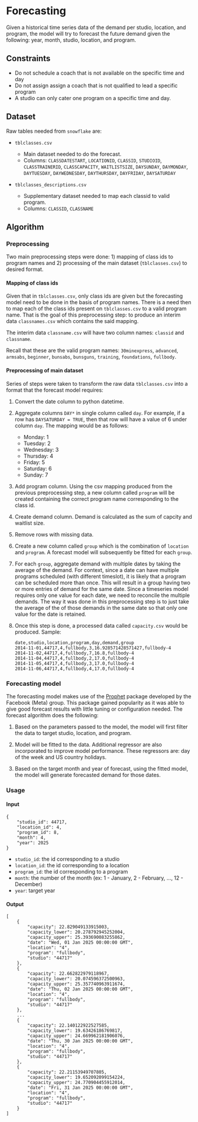 # Forecasting

Given a historical time series data of the demand per studio, location, and program, the model will try to forecast the future demand given the following: year, month, studio, location, and program.

## Constraints

- Do not schedule a coach that is not available on the specific time and day
- Do not assign assign a coach that is not qualified to lead a specific program
- A studio can only cater one program on a specific time and day.

## Dataset

Raw tables needed from `snowflake` are:

- `tblclasses.csv`

  - Main dataset needed to do the forecast.
  - Columns: `CLASSDATESTART`, `LOCATIONID`, `CLASSID`, `STUDIOID`, `CLASSTRAINERID`, `CLASSCAPACITY`, `WAITLISTSIZE`, `DAYSUNDAY`, `DAYMONDAY`, `DAYTUESDAY`, `DAYWEDNESDAY`, `DAYTHURSDAY`, `DAYFRIDAY`, `DAYSATURDAY`

- `tblclasses_descriptions.csv`

  - Supplementary dataset needed to map each classid to valid program.
  - Columns: `CLASSID`, `CLASSNAME`

## Algorithm

### Preprocessing

Two main preprocessing steps were done: 1) mapping of class ids to program names and 2) processing of the main dataset (`tblclasses.csv`) to desired format.

#### Mapping of class ids

Given that in `tblclasses.csv`, only class ids are given but the forecasting model need to be done in the basis of program names. There is a need then to map each of the class ids present on `tblclasses.csv` to a valid program name. That is the goal of this preprocessing step: to produce an interim data `classnames.csv` which contains the said mapping.

The interim data `classname.csv` will have two column names: `classid` and `classname`.

Recall that these are the valid program names: `30minexpress`, `advanced`, `armsabs`, `beginner`, `bunsabs`, `bunsguns`, `training`, `foundations`, `fullbody`.

#### Preprocessing of main dataset

Series of steps were taken to transform the raw data `tblclasses.csv` into a format that the forecast model requires:

1. Convert the date column to python datetime.

2. Aggregate columns `DAY*` in single column called `day`. For example, if a row has `DAYSATURDAY = TRUE`, then that row will have a value of 6 under column `day`. The mapping would be as follows:

   - Monday: 1
   - Tuesday: 2
   - Wednesday: 3
   - Thursday: 4
   - Friday: 5
   - Saturday: 6
   - Sunday: 7

3. Add program column. Using the csv mapping produced from the previous preprocessing step, a new column called `program` will be created containing the correct program name corresponding to the class id.

4. Create demand column. Demand is calculated as the sum of capcity and waitlist size.

5. Remove rows with missing data.

6. Create a new column called `group` which is the combination of `location` and `program`. A forecast model will subsequently be fitted for each `group`.

7. For each `group`, aggregate demand with multiple dates by taking the average of the demand. For context, since a date can have multiple programs scheduled (with different timeslot), it is likely that a program can be scheduled more than once. This will result in a group having two or more entries of demand for the same date. Since a timeseries model requires only one value for each date, we need to reconcile the multiple demands. The way it was done in this preprocessing step is to just take the average of the of those demands in the same date so that only one value for the date is retained.

8. Once this step is done, a processed data called `capacity.csv` would be produced. Sample:

   ```
   date,studio,location,program,day,demand,group
   2014-11-01,44717,4,fullbody,3,16.928571428571427,fullbody-4
   2014-11-02,44717,4,fullbody,7,16.8,fullbody-4
   2014-11-04,44717,4,fullbody,2,17.0,fullbody-4
   2014-11-05,44717,4,fullbody,3,17.0,fullbody-4
   2014-11-06,44717,4,fullbody,4,17.0,fullbody-4
   ```

### Forecasting model

The forecasting model makes use of the [Prophet](https://facebook.github.io/prophet/docs/quick_start.html) package developed by the Facebook (Meta) group. This package gained popularity as it was able to give good forecast results with little tuning or configuration needed. The forecast algorithm does the following:

1. Based on the parameters passed to the model, the model will first filter the data to target studio, location, and program.

2. Model will be fitted to the data. Additional regressor are also incorporated to improve model performance. These regressors are: day of the week and US country holidays.

3. Based on the target month and year of forecast, using the fitted model, the model will generate forecasted demand for those dates.

### Usage

#### Input

```
{
    "studio_id": 44717,
    "location_id": 4,
    "program_id": 8,
    "month": 4,
    "year": 2025
}
```

- `studio_id`: the id corresponding to a studio
- `location_id`: the id corresponding to a location
- `program_id`: the id corresponding to a program
- `month`: the number of the month (ex: 1 - January, 2 - February, ..., 12 - December)
- `year`: target year

#### Output

```
[
    {
        "capacity": 22.829049133915003,
        "capacity_lower": 20.278792945252004,
        "capacity_upper": 25.393690083255862,
        "date": "Wed, 01 Jan 2025 00:00:00 GMT",
        "location": "4",
        "program": "fullbody",
        "studio": "44717"
    },
    {
        "capacity": 22.662822979118967,
        "capacity_lower": 20.074596372500963,
        "capacity_upper": 25.357740963911674,
        "date": "Thu, 02 Jan 2025 00:00:00 GMT",
        "location": "4",
        "program": "fullbody",
        "studio": "44717"
    },
    ...
    {
        "capacity": 22.140122922527585,
        "capacity_lower": 19.63426186769817,
        "capacity_upper": 24.669962181906076,
        "date": "Thu, 30 Jan 2025 00:00:00 GMT",
        "location": "4",
        "program": "fullbody",
        "studio": "44717"
    },
    {
        "capacity": 22.21153949707805,
        "capacity_lower": 19.652092099154224,
        "capacity_upper": 24.770904455912014,
        "date": "Fri, 31 Jan 2025 00:00:00 GMT",
        "location": "4",
        "program": "fullbody",
        "studio": "44717"
    }
]
```
